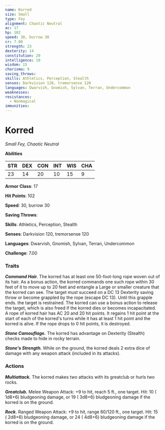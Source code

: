 ```yaml
---
name: Korred
size: Small
type: Fey
alignment: Chaotic Neutral
ac: 17
hp: 102
speed: 30, burrow 30
cr: 7.00
strength: 23
dexterity: 14
constitution: 20
intelligence: 10
wisdom: 15
charisma: 9
saving_throws: 
skills: Athletics, Perception, Stealth
senses: Darkvision 120, tremorsense 120
languages: Dwarvish, Gnomish, Sylvan, Terran, Undercommon
weaknesses:
resistances:
  - Nonmagical
immunities:
---
```


# Korred

*Small Fey, Chaotic Neutral*

**Abilities**

| STR | DEX | CON | INT | WIS | CHA |
| --- | --- | --- | --- | --- | --- |
| 23 | 14 | 20 | 10 | 15 | 9 |

**Armor Class**: 17

**Hit Points**: 102

**Speed**: 30, burrow 30

**Saving Throws**: 

**Skills**: Athletics, Perception, Stealth

**Senses**: Darkvision 120, tremorsense 120

**Languages**: Dwarvish, Gnomish, Sylvan, Terran, Undercommon

**Challenge**: 7.00


### Traits
***Command Hair.*** The korred has at least one 50-foot-long rope woven out of its hair. As a bonus action, the korred commands one such rope within 30 feet of it to move up to 20 feet and entangle a Large or smaller creature that the korred can see. The target must succeed on a DC 13 Dexterity saving throw or become grappled by the rope (escape DC 13). Until this grapple ends. the target is restrained. The korred can use a bonus action to release the target, which is also freed if the korred dies or becomes incapacitated. A rope of korred hair has AC 20 and 20 hit points. It regains 1 hit point at the start of each of the korred's turns while it has at least 1 hit point and the korred is alive. If the rope drops to 0 hit points, it is destroyed.

***Stone Camouflage.*** The korred has advantage on Dexterity (Stealth) checks made to hide in rocky terrain.

***Stone's Strength.*** While on the ground, the korred deals 2 extra dice of damage with any weapon attack (included in its attacks).


### Actions
***Multiattack.*** The korred makes two attacks with its greatclub or hurls two rocks.

***Greatclub.*** Melee Weapon Attack:  +9 to hit, reach 5 ft., one target. Hit: 10 ( 1d8+6) bludgeoning damage, or 19 ( 3d8+6) bludgeoning damage if the korred is on the ground.

***Rock.*** Ranged Weapon Attack:  +9 to hit, range 60/120 ft., one target. Hit: 15 ( 2d8+6) bludgeoning damage, or 24 ( 4d8+6) bludgeoning damage if the korred is on the ground.

